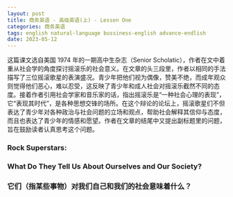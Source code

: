 ```yaml
---
layout: post
title: 商务英语 - 高级英语(上) - Lesson One
categories: 商务英语
tags: english natural-language bussiness-english advance-endlish
date: 2023-05-12
---
```


这篇课文选自美国 1974 年的一期高中生杂志（Senior Scholatic），作者在文中着重从社会学的角度探讨摇滚乐的社会意义。在文章的头三段里，作者以相同的手法描写了三位摇滚歌星的表演盛况。青少年把他们视为偶像，赞美不绝，而成年观众则觉得他们恶心，难以忍受，这反映了青少年和成人社会对摇滚乐截然不同的态度。接着作者引用社会学家和音乐家的话，指出摇滚乐是“一种社会心理的表现”，它“表现其时代”，是各种思想交锋的场所。在这个辩论的论坛上，摇滚歌星们不但表达了青少年对各种政治与社会问题的立场和观点，帮助社会解释其信仰与态度，而且也表达了青少年的情感和愿望。作者在文章的结尾中又提出副标题里的问题，旨在鼓励读者认真思考这个问题。

### Rock Superstars:
### What Do They Tell Us About Ourselves and Our Society?
### 它们（指某些事物）对我们自己和我们的社会意味着什么？

